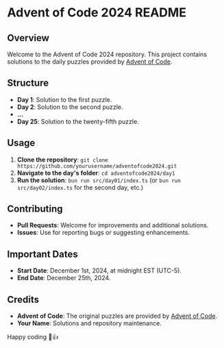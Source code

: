 # Advent of Code 2024 README

## Overview
Welcome to the Advent of Code 2024 repository. This project contains solutions to the daily puzzles provided by [Advent of Code](https://adventofcode.com/).

## Structure
- **Day 1**: Solution to the first puzzle.
- **Day 2**: Solution to the second puzzle.
- **...**
- **Day 25**: Solution to the twenty-fifth puzzle.

## Usage
1. **Clone the repository**: `git clone https://github.com/yourusername/adventofcode2024.git`
2. **Navigate to the day's folder**: `cd adventofcode2024/day1`
3. **Run the solution**: `bun run src/day01/index.ts` (or `bun run src/day02/index.ts` for the second day, etc.)

## Contributing
- **Pull Requests**: Welcome for improvements and additional solutions.
- **Issues**: Use for reporting bugs or suggesting enhancements.

## Important Dates
- **Start Date**: December 1st, 2024, at midnight EST (UTC-5).
- **End Date**: December 25th, 2024.

## Credits
- **Advent of Code**: The original puzzles are provided by [Advent of Code](https://adventofcode.com/).
- **Your Name**: Solutions and repository maintenance.

Happy coding 🎄👍